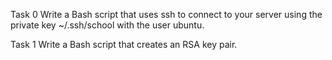 Task 0
Write a Bash script that uses ssh to connect to your server using the private key ~/.ssh/school with the user ubuntu.

Task 1
Write a Bash script that creates an RSA key pair.
